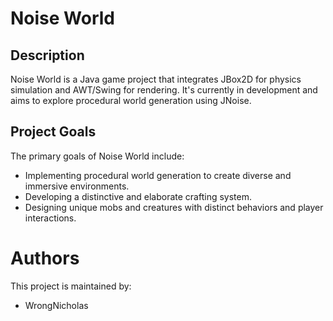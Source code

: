 # Noise World

## Description

Noise World is a Java game project that integrates JBox2D for physics simulation and AWT/Swing for rendering. It's currently in development and aims to explore procedural world generation using JNoise.

## Project Goals
The primary goals of Noise World include:
- Implementing procedural world generation to create diverse and immersive environments.
- Developing a distinctive and elaborate crafting system.
- Designing unique mobs and creatures with distinct behaviors and player interactions.
# Authors
This project is maintained by:
- WrongNicholas
